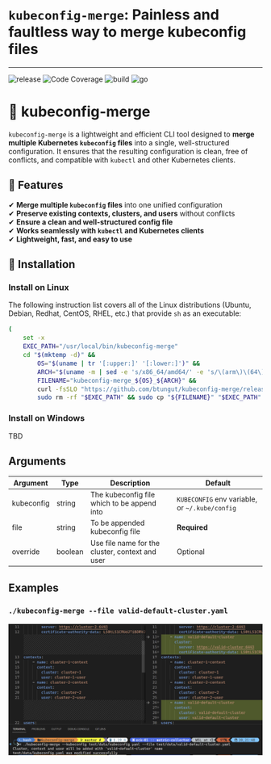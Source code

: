 # `kubeconfig-merge`: Painless and faultless way to merge kubeconfig files
---
![release](https://img.shields.io/github/v/release/btungut/kubeconfig-merge)
![Code Coverage](https://img.shields.io/badge/Code%20Coverage-51%25-yellow?style=flat)
![build](https://img.shields.io/github/actions/workflow/status/btungut/kubeconfig-merge/ci.yml?branch=master)
![go](https://img.shields.io/github/go-mod/go-version/btungut/kubeconfig-merge)

# 🌟 kubeconfig-merge

`kubeconfig-merge` is a lightweight and efficient CLI tool designed to **merge multiple Kubernetes `kubeconfig` files** into a single, well-structured configuration. It ensures that the resulting configuration is clean, free of conflicts, and compatible with `kubectl` and other Kubernetes clients.

## 🚀 Features

✔ **Merge multiple `kubeconfig` files** into one unified configuration  
✔ **Preserve existing contexts, clusters, and users** without conflicts  
✔ **Ensure a clean and well-structured config file**  
✔ **Works seamlessly with `kubectl` and Kubernetes clients**  
✔ **Lightweight, fast, and easy to use**  

## 📌 Installation

### Install on Linux

The following instruction list covers all of the Linux distributions (Ubuntu, Debian, Redhat, CentOS, RHEL, etc.) that provide `sh` as an executable:

```bash
(
    set -x
    EXEC_PATH="/usr/local/bin/kubeconfig-merge"
    cd "$(mktemp -d)" &&
        OS="$(uname | tr '[:upper:]' '[:lower:]')" &&
        ARCH="$(uname -m | sed -e 's/x86_64/amd64/' -e 's/\(arm\)\(64\)\?.*/\1\2/' -e 's/aarch64$/arm64/')" &&
        FILENAME="kubeconfig-merge_${OS}_${ARCH}" &&
        curl -fsSLO "https://github.com/btungut/kubeconfig-merge/releases/latest/download/${FILENAME}" &&
        sudo rm -rf "$EXEC_PATH" && sudo cp "${FILENAME}" "$EXEC_PATH" && sudo chmod +x "$EXEC_PATH"
```

### Install on Windows
TBD


## Arguments

| Argument   | Type    | Description                                     | Default                                        |
| ---------- | ------- | ----------------------------------------------- | ---------------------------------------------- |
| kubeconfig | string  | The kubeconfig file which to be append into     | `KUBECONFIG` env variable, or `~/.kube/config` |
| file       | string  | To be appended kubeconfig file                  | **Required**                                   |
| override   | boolean | Use file name for the cluster, context and user | Optional                                       |


## Examples


### `./kubeconfig-merge --file valid-default-cluster.yaml`

![kubeconfig-merge without name](.assets/kubeconfig-merge-01.png)